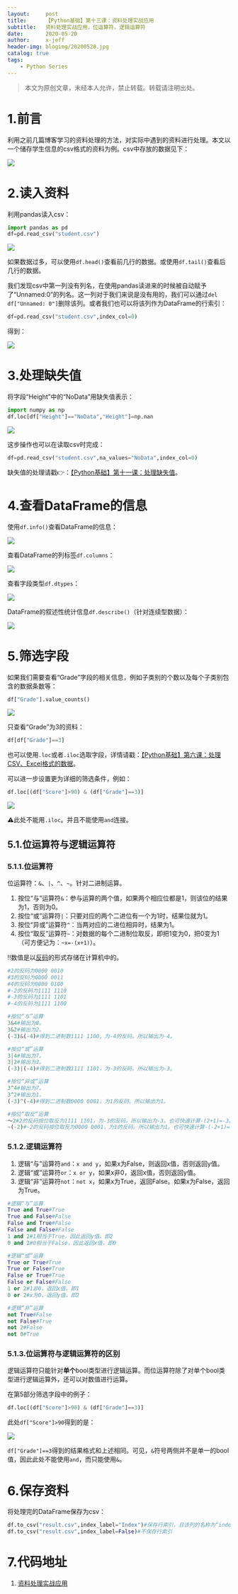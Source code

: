 ```yaml
---
layout:     post
title:      【Python基础】第十三课：资料处理实战应用
subtitle:   资料处理实战应用，位运算符，逻辑运算符
date:       2020-05-20
author:     x-jeff
header-img: blogimg/20200520.jpg
catalog: true
tags:
    - Python Series
---
```

>本文为原创文章，未经本人允许，禁止转载。转载请注明出处。

# 1.前言

利用之前几篇博客学习的资料处理的方法，对实际中遇到的资料进行处理。本文以一个储存学生信息的csv格式的资料为例。csv中存放的数据见下：

![](https://github.com/x-jeff/BlogImage/raw/master/PythonSeries/Lesson13/13x1.png)

# 2.读入资料

利用pandas读入csv：

```python
import pandas as pd
df=pd.read_csv("student.csv")
```

![](https://github.com/x-jeff/BlogImage/raw/master/PythonSeries/Lesson13/13x2.png)

如果数据过多，可以使用`df.head()`查看前几行的数据。或使用`df.tail()`查看后几行的数据。

我们发现csv中第一列没有列名，在使用pandas读进来的时候被自动赋予了“Unnamed:0”的列名。这一列对于我们来说是没有用的，我们可以通过`del df["Unnamed: 0"]`删除该列。或者我们也可以将该列作为DataFrame的行索引：

```python
df=pd.read_csv("student.csv",index_col=0)
```

得到：

![](https://github.com/x-jeff/BlogImage/raw/master/PythonSeries/Lesson13/13x3.png)

# 3.处理缺失值

将字段“Height”中的“NoData”用缺失值表示：

```python
import numpy as np
df.loc[df["Height"]=="NoData","Height"]=np.nan
```

![](https://github.com/x-jeff/BlogImage/raw/master/PythonSeries/Lesson13/13x4.png)

这步操作也可以在读取csv时完成：

```python
df=pd.read_csv("student.csv",na_values="NoData",index_col=0)
```

缺失值的处理请戳👉：[【Python基础】第十一课：处理缺失值](http://shichaoxin.com/2020/02/23/Python基础-第十一课-处理缺失值/)。

# 4.查看DataFrame的信息

使用`df.info()`查看DataFrame的信息：

![](https://github.com/x-jeff/BlogImage/raw/master/PythonSeries/Lesson13/13x5.png)

查看DataFrame的列标签`df.columns`：

![](https://github.com/x-jeff/BlogImage/raw/master/PythonSeries/Lesson13/13x6.png)

查看字段类型`df.dtypes`：

![](https://github.com/x-jeff/BlogImage/raw/master/PythonSeries/Lesson13/13x7.png)

DataFrame的叙述性统计信息`df.describe()`（针对连续型数据）：

![](https://github.com/x-jeff/BlogImage/raw/master/PythonSeries/Lesson13/13x8.png)

# 5.筛选字段

如果我们需要查看“Grade”字段的相关信息，例如子类别的个数以及每个子类别包含的数据条数等：

```python
df["Grade"].value_counts()
```

![](https://github.com/x-jeff/BlogImage/raw/master/PythonSeries/Lesson13/13x9.png)

只查看“Grade”为3的资料：

```python
df[df["Grade"]==3]
```

也可以使用`.loc`或者`.iloc`选取字段，详情请戳：[【Python基础】第六课：处理CSV、Excel格式的数据](http://shichaoxin.com/2019/08/01/Python基础-第六课-处理CSV-Excel格式的数据/)。

可以进一步设置更为详细的筛选条件，例如：

```python
df.loc[(df["Score"]>90) & (df["Grade"]==3)]
```

![](https://github.com/x-jeff/BlogImage/raw/master/PythonSeries/Lesson13/13x10.png)

⚠️此处不能用`.iloc`。并且不能使用`and`连接。

## 5.1.位运算符与逻辑运算符

### 5.1.1.位运算符

位运算符：`&`、`|`、`^`、`~`。针对二进制运算。

1. 按位“与”运算符`&`：参与运算的两个值，如果两个相应位都是1，则该位的结果为1，否则为0。
2. 按位“或”运算符`|`：只要对应的两个二进位有一个为1时，结果位就为1。
3. 按位“异或”运算符`^`：当两对应的二进位相异时，结果为1。
4. 按位“取反”运算符`~`：对数据的每个二进制位取反，即把1变为0，把0变为1（可方便记为：`~x=-(x+1)`）。

‼️数值是以[反码](http://shichaoxin.com/2019/04/24/C++基础-第六课-类型转换/)的形式存储在计算机中的。

```python
#2的反码为0000 0010
#3的反码为0000 0011
#4的反码为0000 0100
#-2的反码为1111 1110
#-3的反码为1111 1101
#-4的反码为1111 1100

#按位“与”运算
3&4#输出为0。
3&2#输出为2。
(-3)&(-4)#得到二进制数1111 1100，为-4的反码。所以输出为-4。

#按位“或”运算
3|4#输出为7。
3|2#输出为3。
(-3)|(-4)#得到二进制数1111 1101，为-3的反码。所以输出为-3。

#按位“异或”运算
3^4#输出为7。
3^2#输出为1。
(-3)^(-4)#得到二进制数0000 0001，为1的反码。所以输出为1。

#按位“取反”运算
～2#2的反码按位取反为1111 1101，为-3的反码。所以输出为-3。也可快速计算-(2+1)=-3。
~(-2)#-2的反码按位取反为0000 0001，为1的反码。所以输出为1。也可快速计算-(-2+1)=1。
```

### 5.1.2.逻辑运算符

1. 逻辑“与”运算符`and`：`x and y`，如果x为False，则返回x值，否则返回y值。
2. 逻辑“或”运算符`or`：`x or y`，如果x非0，返回x值，否则返回y值。
3. 逻辑“非”运算符`not`：`not x`，如果x为True，返回False。如果x为False，返回为True。

```python
#逻辑“与”运算
True and True#True
True and False#False
False and True#False
False and False#False
1 and 2#1相当于True，因此返回y值，即2
0 and 2#0相当于False，因此返回x值，即0

#逻辑“或”运算
True or True#True
True or False#True
False or True#True
False or False#False
1 or 2#1非0，返回x值，即1
0 or 2#x为0，返回y值，即2

#逻辑“非”运算
not True#False
not False#True
not 2#False
not 0#True
```

### 5.1.3.位运算符与逻辑运算符的区别

逻辑运算符只能针对**单个**bool类型进行逻辑运算。而位运算符除了对单个bool类型进行逻辑运算外，还可以对数值进行运算。

在第5部分筛选字段中的例子：

```python
df.loc[(df["Score"]>90) & (df["Grade"]==3)]
```

此处`df["Score"]>90`得到的是：

![](https://github.com/x-jeff/BlogImage/raw/master/PythonSeries/Lesson13/13x11.png)

`df["Grade"]==3`得到的结果格式和上述相同。可见，`&`符号两侧并不是单一的bool值，因此此处不能使用`and`，而只能使用`&`。

# 6.保存资料

将处理完的DataFrame保存为csv：

```python
df.to_csv("result.csv",index_label="Index")#保存行索引，且该列的名称为“index”
df.to_csv("result.csv",index_label=False)#不保存行索引
```

# 7.代码地址

1. [资料处理实战应用](https://github.com/x-jeff/Python_Code_Demo/tree/master/Demo13)